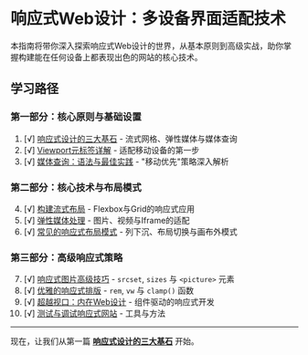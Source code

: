 ﻿# 响应式Web设计：多设备界面适配技术

本指南将带你深入探索响应式Web设计的世界，从基本原则到高级实战，助你掌握构建能在任何设备上都表现出色的网站的核心技术。

## 学习路径

### 第一部分：核心原则与基础设置

1.  [√] [响应式设计的三大基石](principles.md) - 流式网格、弹性媒体与媒体查询
2.  [√] [Viewport元标签详解](viewport.md) - 适配移动设备的第一步
3.  [√] [媒体查询：语法与最佳实践](media-queries.md) - "移动优先"策略深入解析

### 第二部分：核心技术与布局模式

4.  [√] [构建流式布局](fluid-layouts.md) - Flexbox与Grid的响应式应用
5.  [√] [弹性媒体处理](flexible-media.md) - 图片、视频与Iframe的适配
6.  [√] [常见的响应式布局模式](layout-patterns.md) - 列下沉、布局切换与画布外模式

### 第三部分：高级响应式策略

7.  [√] [响应式图片高级技巧](responsive-images.md) - `srcset`, `sizes` 与 `<picture>` 元素
8.  [√] [优雅的响应式排版](responsive-typography.md) - `rem`, `vw` 与 `clamp()` 函数
9.  [√] [超越视口：内在Web设计](intrinsic-design.md) - 组件驱动的响应式开发
10. [√] [测试与调试响应式网站](testing-debugging.md) - 工具与方法

---

现在，让我们从第一篇 **[响应式设计的三大基石](principles.md)** 开始。
